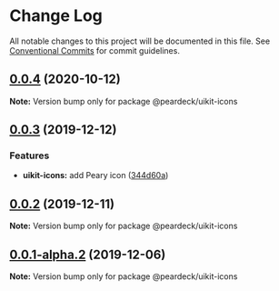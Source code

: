 # Change Log

All notable changes to this project will be documented in this file.
See [Conventional Commits](https://conventionalcommits.org) for commit guidelines.

## [0.0.4](https://github.com/peardeck/peardeck-uikit/compare/@peardeck/uikit-icons@0.0.3...@peardeck/uikit-icons@0.0.4) (2020-10-12)

**Note:** Version bump only for package @peardeck/uikit-icons





## [0.0.3](https://github.com/peardeck/peardeck-uikit/compare/@peardeck/uikit-icons@0.0.2...@peardeck/uikit-icons@0.0.3) (2019-12-12)


### Features

* **uikit-icons:** add Peary icon ([344d60a](https://github.com/peardeck/peardeck-uikit/commit/344d60a0f2080759cb5b6a2fab1b0dead22ad049))





## [0.0.2](https://github.com/peardeck/peardeck-uikit/compare/@peardeck/uikit-icons@0.0.1-alpha.2...@peardeck/uikit-icons@0.0.2) (2019-12-11)

**Note:** Version bump only for package @peardeck/uikit-icons





## [0.0.1-alpha.2](https://github.com/peardeck/peardeck-uikit/compare/@peardeck/uikit-icons@0.0.1-alpha.1...@peardeck/uikit-icons@0.0.1-alpha.2) (2019-12-06)

**Note:** Version bump only for package @peardeck/uikit-icons
